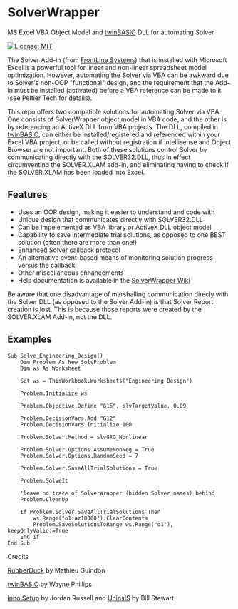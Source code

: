 # SolverWrapper
MS Excel VBA Object Model and [twinBASIC](https://twinbasic.com/preview.html) DLL for automating Solver

[![License: MIT](https://img.shields.io/badge/License-MIT-yellow.svg)](https://opensource.org/licenses/MIT)

The Solver Add-in (from [FrontLine Systems](https://www.solver.com/)) that is installed with Microsoft Excel is a powerful tool for linear and non-linear spreadsheet model optimization. However, automating the Solver via VBA can be awkward due to Solver's non-OOP "functional" design, and the requirement that the Add-in must be installed (activated) before a VBA reference can be made to it (see Peltier Tech for [details](https://peltiertech.com/Excel/SolverVBA.html)).

This repo offers two compatible solutions for automating Solver via VBA. One consists of SolverWrapper object model in VBA code, and the other is by referencing an ActiveX DLL from VBA projects. The DLL, compiled in [twinBASIC](https://twinbasic.com/preview.html), can either be installed/registered and referenced within your Excel VBA project, or be called without registration if intellisense and Object Browser are not important. Both of these solutions control Solver by communicating directly with the SOLVER32.DLL, thus in effect circumventing the SOLVER.XLAM add-in, and eliminating having to check if the SOLVER.XLAM has been loaded into Excel. 

## Features

- Uses an OOP design, making it easier to understand and code with
- Unique design that communicates directly with SOLVER32.DLL
- Can be impelemented as VBA library or ActiveX DLL object model
- Capability to save intermediate trial solutions, as opposed to one BEST solution (often there are more than one!)
- Enhanced Solver callback protocol
- An alternative event-based means of monitoring solution progress versus the callback
- Other miscellaneous enhancements
- Help documentation is available in the [SolverWrapper Wiki](https://github.com/GCuser99/SolverWrapper/wiki)

Be aware that one disadvantage of marshalling communication direcly with the Solver DLL (as opposed to the Solver Add-in) is that Solver Report creation is lost. This is because those reports were created by the SOLVER.XLAM Add-in, not the DLL.

## Examples

```vba
Sub Solve_Engineering_Design()
    Dim Problem As New SolvProblem
    Dim ws As Worksheet
    
    Set ws = ThisWorkbook.Worksheets("Engineering Design")
    
    Problem.Initialize ws
    
    Problem.Objective.Define "G15", slvTargetValue, 0.09
    
    Problem.DecisionVars.Add "G12"
    Problem.DecisionVars.Initialize 100
    
    Problem.Solver.Method = slvGRG_Nonlinear
    
    Problem.Solver.Options.AssumeNonNeg = True
    Problem.Solver.Options.RandomSeed = 7
    
    Problem.Solver.SaveAllTrialSolutions = True
    
    Problem.SolveIt
    
    'leave no trace of SolverWrapper (hidden Solver names) behind
    Problem.CleanUp
    
    If Problem.Solver.SaveAllTrialSolutions Then
        ws.Range("o1:az10000").ClearContents
        Problem.SaveSolutionsToRange ws.Range("o1"), keepOnlyValid:=True
    End If
End Sub
```

Credits

[RubberDuck](https://rubberduckvba.com/) by Mathieu Guindon

[twinBASIC](https://twinbasic.com/preview.html) by Wayne Phillips

[Inno Setup](https://jrsoftware.org/isinfo.php) by Jordan Russell and [UninsIS](https://github.com/Bill-Stewart/UninsIS) by Bill Stewart


 

   
